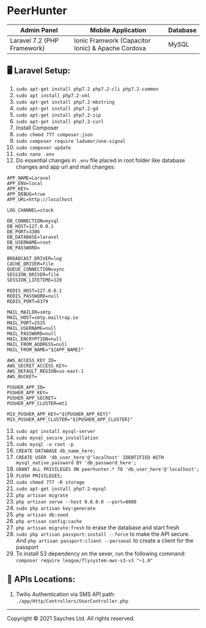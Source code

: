 # PeerHunter

| Admin Panel | Mobile Application | Database |
| --- | --- | --- |
| Laravel 7.2 (PHP Framework) | Ionic Framwork (Capacitor Ionic) & Apache Cordova | MySQL |

## 🖥️ Laravel Setup:
1. ``sudo apt-get install php7.2 php7.2-cli php7.2-common``
2. ``sudo apt install php7.2-xml``
3. ``sudo apt-get install php7.2-mbstring``
4. ``sudo apt-get install php7.2-gd``
5. ``sudo apt-get install php7.2-zip``
6. ``sudo apt-get install php7.2-curl``
7. Install Composer
8. ``sudo chmod 777 composer.json``
9. ``sudo composer require ladumor/one-signal``
10. ``sudo composer update``
11. ``sudo nano .env``
12. Do essential changes in ``.env`` file placed in root folder like database changes and app url and mail changes:
```
APP_NAME=Laravel
APP_ENV=local
APP_KEY=
APP_DEBUG=true
APP_URL=http://localhost

LOG_CHANNEL=stack

DB_CONNECTION=mysql
DB_HOST=127.0.0.1
DB_PORT=3306
DB_DATABASE=laravel
DB_USERNAME=root
DB_PASSWORD=

BROADCAST_DRIVER=log
CACHE_DRIVER=file
QUEUE_CONNECTION=sync
SESSION_DRIVER=file
SESSION_LIFETIME=120

REDIS_HOST=127.0.0.1
REDIS_PASSWORD=null
REDIS_PORT=6379

MAIL_MAILER=smtp
MAIL_HOST=smtp.mailtrap.io
MAIL_PORT=2525
MAIL_USERNAME=null
MAIL_PASSWORD=null
MAIL_ENCRYPTION=null
MAIL_FROM_ADDRESS=null
MAIL_FROM_NAME="${APP_NAME}"

AWS_ACCESS_KEY_ID=
AWS_SECRET_ACCESS_KEY=
AWS_DEFAULT_REGION=us-east-1
AWS_BUCKET=

PUSHER_APP_ID=
PUSHER_APP_KEY=
PUSHER_APP_SECRET=
PUSHER_APP_CLUSTER=mt1

MIX_PUSHER_APP_KEY="${PUSHER_APP_KEY}"
MIX_PUSHER_APP_CLUSTER="${PUSHER_APP_CLUSTER}"
```

13. ``sudo apt install mysql-server``
14. ``sudo mysql_secure_installation``
15. ``sudo mysql -u root -p``
16. ``CREATE DATABASE db_name_here;``
17. ``CREATE USER 'db_user_here'@'localhost' IDENTIFIED WITH mysql_native_password BY 'db_password_here';``
18. ``GRANT ALL PRIVILEGES ON peerhunter.* TO 'db_user_here'@'localhost';``
19. ``FLUSH PRIVILEGES;``
20. ``sudo chmod 777 -R storage``
21. ``sudo apt-get install php7.2-mysql``
22. ``php artisan migrate``
23. ``php artisan serve --host 0.0.0.0 --port=8000``
24. ``sudo php artisan key:generate``
25. ``php artisan db:seed``
26. ``php artisan config:cache``
27. ``php artisan migrate:fresh`` to erase the database and start fresh
28. ``sudo php artisan passport:install --force`` to make the API secure. And ``php artisan passport:client --personal`` to create a client for the passport
29. To install S3 dependency on the sever, run the following command: ``composer require league/flysystem-aws-s3-v3 "~1.0"``

## 🔗 APIs Locations:
1. Twilio Authentication via SMS API path: ``./app/Http/Controllers/UserController.php``
___
Copyright © 2021 Sayches Ltd. All rights reserved.
